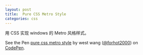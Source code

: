 ```yaml
---
layout: post
title:  Pure CSS Metro Style
categories: css
---
```


用 CSS 实现 windows 的 Metro 风格样式。

<p data-height="500" data-theme-id="0" data-slug-hash="jyVRbq" data-default-tab="html,result" data-user="forhot2000" data-embed-version="2" data-pen-title="pure css metro style" class="codepen">See the Pen <a href="https://codepen.io/forhot2000/pen/jyVRbq/">pure css metro style</a> by west wang (<a href="http://codepen.io/forhot2000">@forhot2000</a>) on <a href="http://codepen.io">CodePen</a>.</p>
<script async src="https://production-assets.codepen.io/assets/embed/ei.js"></script>
